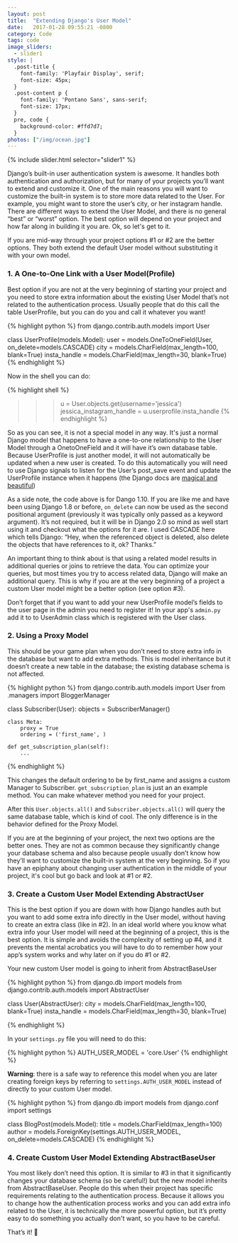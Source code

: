 ```yaml
---
layout: post
title:  "Extending Django's User Model"
date:   2017-01-28 09:55:21 -0800
category: Code
tags: code
image_sliders:
  - slider1
style: |
  .post-title {
    font-family: 'Playfair Display', serif;
    font-size: 45px;
  }
  .post-content p {
    font-family: 'Pontano Sans', sans-serif;
    font-size: 17px;
  }
  pre, code {
    background-color: #ffd7d7;
  }
photos: ["/img/ocean.jpg"]
---
```


{% include slider.html selector="slider1" %}

Django’s built-in user authentication system is awesome. It handles both authentication and authorization, but for many of your projects you’ll want to extend and customize it. One of the main reasons you will want to customize the built-in system is to store more data related to the User. For example, you might want to store the user’s city, or her instagram handle. There are different ways to extend the User Model, and there is no general “best” or “worst” option. The best option will depend on your project and how far along in building it you are. Ok, so let's get to it.

If you are mid-way through your project options #1 or #2 are the better options. They both extend the default User model without substituting it with your own model.

### 1. A One-to-One Link with a User Model(Profile)

Best option if you are not at the very beginning of starting your project and you need to store extra information about the existing User Model that’s not related to the authentication process. Usually people that do this call the table UserProfile, but you can do you and call it whatever you want!

{% highlight python %}
from django.contrib.auth.models import User

class UserProfile(models.Model):
    user = models.OneToOneField(User, on_delete=models.CASCADE)
    city = models.CharField(max_length=100, blank=True)
    insta_handle = models.CharField(max_length=30, blank=True)
{% endhighlight %}


Now in the shell you can do:

{% highlight shell %}
>>> u = User.objects.get(username='jessica')
>>> jessica_instagram_handle = u.userprofile.insta_handle
{% endhighlight %}

So as you can see, it is not a special model in any way. It's just a normal Django model that happens to have a one-to-one relationship to the User Model through a OnetoOneField and it will have it’s own database table. Because UserProfile is just another model, it will not automatically be updated when a new user is created. To do this automatically you will need to use Django signals to listen for the User’s post_save event and update the UserProfile instance when it happens (the Django docs are [magical and beautiful][django-docs])

As a side note, the code above is for Dango 1.10. If you are like me and have been using Django 1.8 or before, `on_delete` can now be used as the second positional argument (previously it was typically only passed as a keyword argument). It’s not required, but it will be in Django 2.0 so mind as well start using it and checkout what the options for it are. I used CASCADE here which tells Django: “Hey, when the referenced object is deleted, also delete the objects that have references to it, ok? Thanks.”

An important thing to think about is that using a related model results in additional queries or joins to retrieve the data. You can optimize your queries, but most times you try to access related data, Django will make an additional query. This is why if you are at the very beginning of a project a custom User model might be a better option (see option  #3).

Don’t forget that if you want to add your new UserProfile model’s fields to the user page in the admin you need to register it! In your app's `admin.py` add it to to UserAdmin class which is registered with the User class.


### 2. Using a Proxy Model

This should be your game plan when you don’t need to store extra info in the database but want to add extra methods. This is model inheritance but it doesn’t create a new table in the database; the existing database schema is not affected.

{% highlight python %}
from django.contrib.auth.models import User
from .managers import BloggerManager

class Subscriber(User):
    objects = SubscriberManager()

    class Meta:
        proxy = True
        ordering = ('first_name', )

    def get_subscription_plan(self):
        ...
{% endhighlight %}

This changes the default ordering to be by first_name and assigns a custom Manager to Subscriber. `get_subscription_plan` is just an an example method. You can make whatever method you need for your project.

After this `User.objects.all()` and `Subscriber.objects.all()` will query the same database table, which is kind of cool. The only difference is in the behavior defined for the Proxy Model.

If you are at the beginning of your project, the next two options are the better ones. They are not as common because they significantly change your database schema and also because people usually don’t know how they’ll want to customize the built-in system at the very beginning. So if you have an epiphany about changing user authentication in the middle of your project, it's cool but go back and look at #1 or #2.


### 3. Create a Custom User Model Extending AbstractUser

This is the best option if you are down with how Django handles auth but you want to add some extra info directly in the User model, without having to create an extra class (like in #2). In an ideal world where you know what extra info your User model will need at the beginning of a project, this is the best option. It is simple and avoids the complexity of setting up #4, and it prevents the mental acrobatics you will have to do to remember how your app’s system works and why later on if you do #1 or #2.

Your new custom User model is going to inherit from AbstractBaseUser

{% highlight python %}
from django.db import models
from django.contrib.auth.models import AbstractUser

class User(AbstractUser):
    city = models.CharField(max_length=100, blank=True)
    insta_handle = models.CharField(max_length=30, blank=True)

{% endhighlight %}

In your `settings.py` file you will need to do this:

{% highlight python %}
AUTH_USER_MODEL = 'core.User'
{% endhighlight %}

**Warning**: there is a safe way to reference this model when you are later creating foreign keys by referring to `settings.AUTH_USER_MODEL` instead of directly to your custom User model.

{% highlight python %}
from django.db import models
from django.conf import settings

class BlogPost(models.Model):
    title = models.CharField(max_length=100)
    author = models.ForeignKey(settings.AUTH_USER_MODEL, on_delete=models.CASCADE)
{% endhighlight %}

### 4. Create Custom User Model Extending AbstractBaseUser

You most likely don’t need this option. It is similar to #3 in that it significantly changes your database schema (so be careful!) but the new model inherits from AbstractBaseUser. People do this when their project has specific requirements relating to the authentication process. Because it allows you to change how the authentication process works and you can add extra info related to the User, it is technically the more powerful option, but it’s pretty easy to do something you actually don't want, so you have to be careful.

That’s it! 👋

[django-docs]: https://docs.djangoproject.com/en/1.10/ref/signals/#post-save
